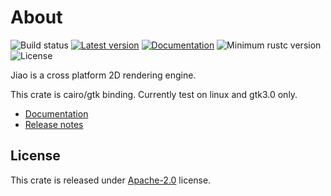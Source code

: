 
# About
![Build status](https://github.com/RustVis/jiao/actions/workflows/rust.yml/badge.svg)
[![Latest version](https://img.shields.io/crates/v/jiao-cairo.svg)](https://crates.io/crates/jiao-cairo)
[![Documentation](https://docs.rs/jiao-cairo/badge.svg)](https://docs.rs/jiao-cairo)
![Minimum rustc version](https://img.shields.io/badge/rustc-1.56+-yellow.svg)
![License](https://img.shields.io/crates/l/jiao-cairo.svg)

Jiao is a cross platform 2D rendering engine.

This crate is cairo/gtk binding. Currently test on linux and gtk3.0 only.

- [Documentation](https://docs.rs/jiao-cairo)
- [Release notes](https://github.com/RustVis/jiao/releases)

## License
This crate is released under [Apache-2.0](LICENSE) license.
